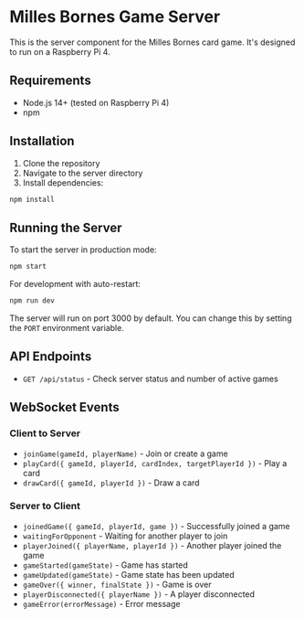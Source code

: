 # Milles Bornes Game Server

This is the server component for the Milles Bornes card game. It's designed to run on a Raspberry Pi 4.

## Requirements

- Node.js 14+ (tested on Raspberry Pi 4)
- npm

## Installation

1. Clone the repository
2. Navigate to the server directory
3. Install dependencies:

```bash
npm install
```

## Running the Server

To start the server in production mode:

```bash
npm start
```

For development with auto-restart:

```bash
npm run dev
```

The server will run on port 3000 by default. You can change this by setting the `PORT` environment variable.

## API Endpoints

- `GET /api/status` - Check server status and number of active games

## WebSocket Events

### Client to Server

- `joinGame(gameId, playerName)` - Join or create a game
- `playCard({ gameId, playerId, cardIndex, targetPlayerId })` - Play a card
- `drawCard({ gameId, playerId })` - Draw a card

### Server to Client

- `joinedGame({ gameId, playerId, game })` - Successfully joined a game
- `waitingForOpponent` - Waiting for another player to join
- `playerJoined({ playerName, playerId })` - Another player joined the game
- `gameStarted(gameState)` - Game has started
- `gameUpdated(gameState)` - Game state has been updated
- `gameOver({ winner, finalState })` - Game is over
- `playerDisconnected({ playerName })` - A player disconnected
- `gameError(errorMessage)` - Error message
